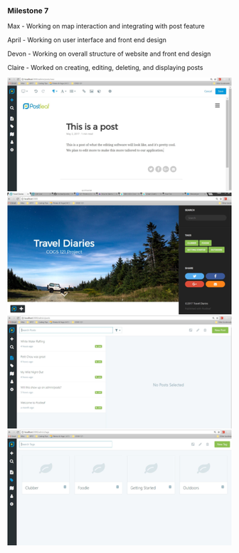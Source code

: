 ### Milestone 7

Max - Working on map interaction and integrating with post feature

April - Working on user interface and front end design

Devon - Working on overall structure of website and front end design

Claire - Worked on creating, editing, deleting, and displaying posts


![Milesone 7 Screenshot 1](/images/blogging1.JPG)
![Milesone 7 Screenshot 2](/images/blogging2.JPG)
![Milesone 7 Screenshot 3](/images/blogging3.JPG)
![Milesone 7 Screenshot 4](/images/blogging4.JPG)
